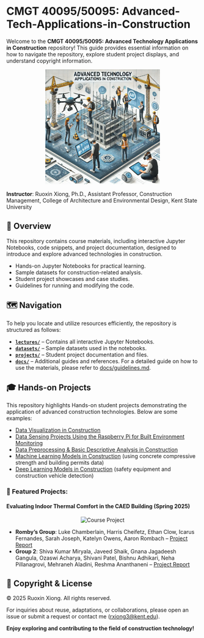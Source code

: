 # CMGT 40095/50095: Advanced-Tech-Applications-in-Construction

Welcome to the **CMGT 40095/50095: Advanced Technology Applications in Construction** repository! This guide provides essential information on how to navigate the repository, explore student project displays, and understand copyright information.

<p align="center">
  <img src="./media/course.webp" alt="Course Icon" width="300" />
</p>

**Instructor**: Ruoxin Xiong, Ph.D., Assistant Professor, Construction Management, College of Architecture and Environmental Design, Kent State University

## 📖 Overview
This repository contains course materials, including interactive Jupyter Notebooks, code snippets, and project documentation, designed to introduce and explore advanced technologies in construction.

- Hands-on Jupyter Notebooks for practical learning.
- Sample datasets for construction-related analysis.
- Student project showcases and case studies.
- Guidelines for running and modifying the code.

## 🗺️ Navigation
To help you locate and utilize resources efficiently, the repository is structured as follows:

- **[`lectures/`](./lectures)** – Contains all interactive Jupyter Notebooks.
- **[`datasets/`](./datasets)** – Sample datasets used in the notebooks.
- **[`projects/`](./projects)** – Student project documentation and files.
- **[`docs/`](./docs)** – Additional guides and references. For a detailed guide on how to use the materials, please refer to [docs/guidelines.md](docs/guideline.md).


## 🎓 Hands-on Projects
This repository highlights Hands-on student projects demonstrating the application of advanced construction technologies. Below are some examples:

- [Data Visualization in Construction](https://github.com/ruoxinx/CMGT-40095-50095/tree/main/lectures/L02_construction_data_visualization)
- [Data Sensing Projects Using the Raspberry Pi for Built Environment Monitoring](https://github.com/ruoxinx/CMGT-40095-50095/tree/main/lectures/L05_construction_data_sensing)
- [Data Preprocessing & Basic Descriptive Analysis in Construction](https://github.com/ruoxinx/CMGT-40095-50095/tree/main/lectures/L06_construction_data_process)
- [Machine Learning Models in Construction](https://github.com/ruoxinx/CMGT-40095-50095/tree/main/lectures/L07_ML_construction) (using concrete compressive strength and building permits data)
- [Deep Learning Models in Construction](https://github.com/ruoxinx/CMGT-40095-50095/tree/main/lectures/L08_DL_Construction) (safety equipment and construction vehicle detection)

### 📌 Featured Projects:

#### Evaluating Indoor Thermal Comfort in the CAED Building (Spring 2025)

<p align="center">
  <img src="./media/project.png" alt="Course Project" width="400" />
</p>

- **Romby’s Group**: Luke Chamberlain, Harris Cheifetz, Ethan Clow, Icarus Fernandes, Sarah Joseph, Katelyn Owens, Aaron Rombach – [Project Report](projects/2025%20Spring/Project%20Report%20(Assignment%233).pdf)
- **Group 2**: Shiva Kumar Miryala, Javeed Shaik, Gnana Jagadeesh Gangula, Ozaswi Acharya, Shivani Patel, Bishnu Adhikari, Neha Pillanagrovi, Mehraneh Aladini, Reshma Ananthaneni – [Project Report](projects/2025%20Spring/Assignment%20%233%20Group%20REPORT.pdf)

## 📜 Copyright & License

© 2025 Ruoxin Xiong. All rights reserved.

For inquiries about reuse, adaptations, or collaborations, please open an issue or submit a request or contact me (rxiong3@kent.edu).

**Enjoy exploring and contributing to the field of construction technology!**
